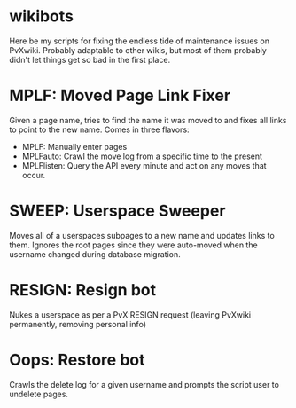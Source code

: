# wikibots
Here be my scripts for fixing the endless tide of maintenance issues on PvXwiki. Probably adaptable to other wikis, but most of them probably didn't let things get so bad in the first place.

# MPLF: Moved Page Link Fixer
Given a page name, tries to find the name it was moved to and fixes all links to point to the new name. Comes in three flavors:
* MPLF: Manually enter pages
* MPLFauto: Crawl the move log from a specific time to the present
* MPLFlisten: Query the API every minute and act on any moves that occur.

# SWEEP: Userspace Sweeper
Moves all of a userspaces subpages to a new name and updates links to them. Ignores the root pages since they were auto-moved when the username changed during database migration.

# RESIGN: Resign bot
Nukes a userspace as per a PvX:RESIGN request (leaving PvXwiki permanently, removing personal info)

# Oops: Restore bot
Crawls the delete log for a given username and prompts the script user to undelete pages.

